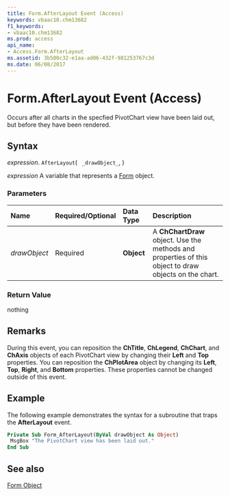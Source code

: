 ```yaml
---
title: Form.AfterLayout Event (Access)
keywords: vbaac10.chm13682
f1_keywords:
- vbaac10.chm13682
ms.prod: access
api_name:
- Access.Form.AfterLayout
ms.assetid: 3b500c32-e1aa-ad06-432f-981253767c3d
ms.date: 06/08/2017
---
```



# Form.AfterLayout Event (Access)

Occurs after all charts in the specfied PivotChart view have been laid out, but before they have been rendered.


## Syntax

 _expression_. `AfterLayout`( ` _drawObject_`, )

 _expression_ A variable that represents a [Form](./Access.Form.md) object.


### Parameters



|**Name**|**Required/Optional**|**Data Type**|**Description**|
|:-----|:-----|:-----|:-----|
| _drawObject_|Required|**Object**|A  **ChChartDraw** object. Use the methods and properties of this object to draw objects on the chart.|

### Return Value

nothing


## Remarks

During this event, you can reposition the  **ChTitle**, **ChLegend**, **ChChart**, and **ChAxis** objects of each PivotChart view by changing their **Left** and **Top** properties. You can reposition the **ChPlotArea** object by changing its **Left**, **Top**, **Right**, and **Bottom** properties. These properties cannot be changed outside of this event.


## Example

The following example demonstrates the syntax for a subroutine that traps the  **AfterLayout** event.


```vb
Private Sub Form_AfterLayout(ByVal drawObject As Object) 
 MsgBox "The PivotChart view has been laid out." 
End Sub
```


## See also


[Form Object](Access.Form.md)

